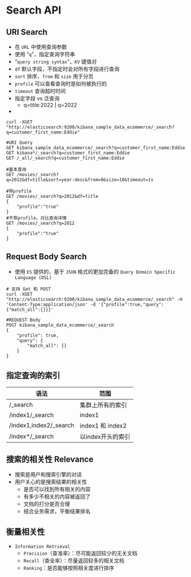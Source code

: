 # Search API

## URI Search

- 在 `URL` 中使用查询参数
- 使用 “`q`”，指定查询字符串
- ”`query string syntax`“，`KV` 键值对
- `df` 默认字段，不指定时会对所有字段进行查询
- `sort` 排序，`from` 和 `size` 用于分页
- `profile` 可以查看查询时是如何被执行的
- `timeout` 查询超时时间
- 指定字段 vs 泛查询
  - q=title:2022 | q=2022
- 
```curl
curl -XGET "http://elasticsearch:9200/kibana_sample_data_ecommerce/_search?q=customer_first_name:Eddie"

#URI Query
GET kibana_sample_data_ecommerce/_search?q=customer_first_name:Eddie
GET kibana*/_search?q=customer_first_name:Eddie
GET /_all/_search?q=customer_first_name:Eddie
```

```
#基本查询
GET /movies/_search?q=2012&df=title&sort=year:desc&from=0&size=10&timeout=1s

#带profile
GET /movies/_search?q=2012&df=title
{
	"profile":"true"
}
#不带profile，对比查询详情
GET /movies/_search?q=2012
{
	"profile":"true"
}

```

## Request Body Search

- 使用 `ES` 提供的，基于 `JSON` 格式的更加完备的 `Query Domain Specific Language (DSL)`

```curl
# 支持 Get 和 POST
curl -XGET "http://elasticsearch:9200/kibana_sample_data_ecommerce/_search" -H 'Content-Type:application/json' -d '{"profile":true,"query":{"match_all":{}}}'

#REQUEST Body
POST kibana_sample_data_ecommerce/_search
{
	"profile": true,
	"query": {
		"match_all": {}
	}
}
```

## 指定查询的索引

|   语法   |   范围   |
| ---- | ---- |
|   /_search   |   集群上所有的索引   |
|   /index1/_search   |   index1    |
| /index1,index2/_search | index1 和 index2 |
| /index*/_search | 以index开头的索引 |

## 搜索的相关性 Relevance

- 搜索是用户和搜索引擎的对话
- 用户关心的是搜索结果的相关性
  - 是否可以找到所有相关的内容
  - 有多少不相关的内容被返回了
  - 文档的打分是否合理
  - 结合业务需求，平衡结果排名

## 衡量相关性

- `Information Retrieval`
  - `Precision`（查准率）：尽可能返回较少的无关文档
  - `Recall`（查全率）：尽量返回较多的相关文档
  - `Ranking`：是否能够按照相关度进行排序
